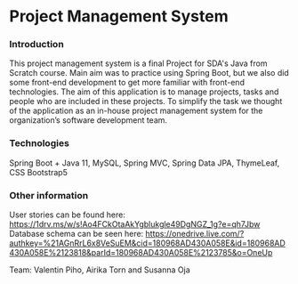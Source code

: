 # Project Management System
### Introduction

This project management system is a final Project for SDA's Java from Scratch course. Main aim was to practice using Spring Boot, but we also did some front-end development to get more familiar with front-end technologies. 
The aim of this application is to manage projects, tasks and people who are included in these projects. To simplify the task we thought of the application as an in-house project management system for the organization’s software development team. 

### Technologies 
Spring Boot + Java 11, 
MySQL, 
Spring MVC, 
Spring Data JPA, 
ThymeLeaf, 
CSS Bootstrap5

### Other information
User stories can be found here: https://1drv.ms/w/s!Ao4FCkOtaAkYgblukgle49DgNGZ_1g?e=qh7Jbw 
Database schema can be seen here: https://onedrive.live.com/?authkey=%21AGnRrL6x8VeSuEM&cid=180968AD430A058E&id=180968AD430A058E%2123818&parId=180968AD430A058E%2123785&o=OneUp

Team: Valentin Piho, Airika Torn and Susanna Oja
